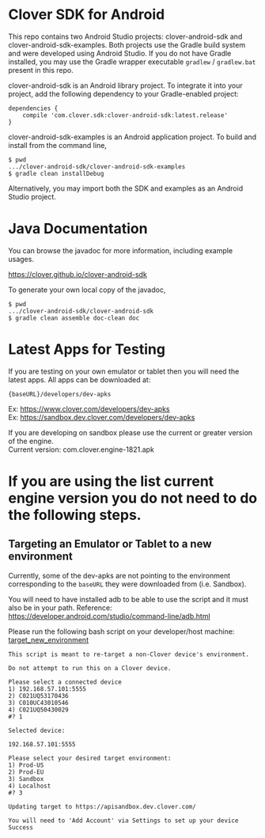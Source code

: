 Clover SDK for Android
======================

This repo contains two Android Studio projects: clover-android-sdk and clover-android-sdk-examples. Both
projects use the Gradle build system and were developed using Android Studio.
If you do not have Gradle installed, you may use the Gradle wrapper executable ```gradlew``` / ```gradlew.bat```
present in this repo.

clover-android-sdk is an Android library project. To integrate it into your project, add the following dependency to your Gradle-enabled project:

```
dependencies {
    compile 'com.clover.sdk:clover-android-sdk:latest.release'
}
```

clover-android-sdk-examples is an Android application project. To build and install from the command line,

```
$ pwd
.../clover-android-sdk/clover-android-sdk-examples
$ gradle clean installDebug
```

Alternatively, you may import both the SDK and examples as an Android Studio project.

Java Documentation
=======================

You can browse the javadoc for more information, including example usages.

<https://clover.github.io/clover-android-sdk>

To generate your own local copy of the javadoc,

```
$ pwd
.../clover-android-sdk/clover-android-sdk
$ gradle clean assemble doc-clean doc
```

Latest Apps for Testing
=======================
If you are testing on your own emulator or tablet then you will need the latest apps. All apps can be downloaded at:

```
{baseURL}/developers/dev-apks
```
Ex: <https://www.clover.com/developers/dev-apks>  
Ex: <https://sandbox.dev.clover.com/developers/dev-apks>

If you are developing on sandbox please use the current or greater version of the engine.  
Current version: com.clover.engine-1821.apk  

If you are using the list current engine version you do not need to do the following steps.
======

Targeting an Emulator or Tablet to a new environment
-----------------------

Currently, some of the dev-apks are not pointing to the environment corresponding to the `baseURL` they were downloaded from (i.e. Sandbox).  

You will need to have installed adb to be able to use the script and it must also be in your path. 
Reference: https://developer.android.com/studio/command-line/adb.html

Please run the following bash script on your developer/host machine: [target_new_environment](scripts/target_new_environment)

```
This script is meant to re-target a non-Clover device's environment.

Do not attempt to run this on a Clover device.

Please select a connected device
1) 192.168.57.101:5555
2) C021UQ53170436
3) C010UC43010546
4) C021UQ50430029
#? 1

Selected device:

192.168.57.101:5555

Please select your desired target environment:
1) Prod-US
2) Prod-EU
3) Sandbox
4) Localhost
#? 3

Updating target to https://apisandbox.dev.clover.com/

You will need to 'Add Account' via Settings to set up your device
Success
```
